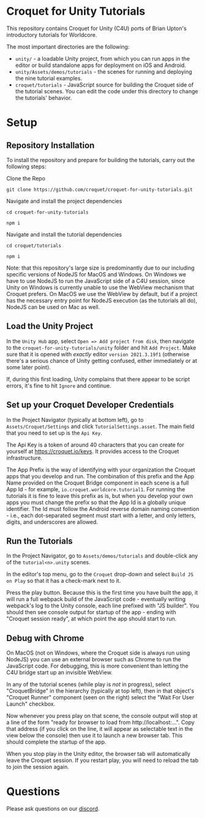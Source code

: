 # Croquet for Unity Tutorials

This repository contains Croquet for Unity (C4U) ports of Brian Upton's introductory tutorials for Worldcore.

The most important directories are the following:
* `unity/` - a loadable Unity project, from which you can run apps in the editor or build standalone apps for deployment on iOS and Android.
* `unity/Assets/demos/tutorials` - the scenes for running and deploying the nine tutorial examples.
* `croquet/tutorials` - JavaScript source for building the Croquet side of the tutorial scenes.  You can edit the code under this directory to change the tutorials' behavior.

# Setup

## Repository Installation

To install the repository and prepare for building the tutorials, carry out the following steps:

Clone the Repo

```git clone https://github.com/croquet/croquet-for-unity-tutorials.git```

Navigate and install the project dependencies

```cd croquet-for-unity-tutorials```

```npm i```

Navigate and install the tutorial dependencies

```cd croquet/tutorials```

```npm i```

Note: that this repository's large size is predominantly due to our including specific versions of NodeJS for MacOS and Windows.  On Windows we have to use NodeJS to run the JavaScript side of a C4U session, since Unity on Windows is currently unable to use the WebView mechanism that Croquet prefers.  On MacOS we use the WebView by default, but if a project has the necessary entry point for NodeJS execution (as the tutorials all do), NodeJS can be used on Mac as well.

## Load the Unity Project

In the `Unity Hub` app, select `Open => Add project from disk`, then navigate to the `croquet-for-unity-tutorials/unity` folder and hit `Add Project`.  Make sure that it is opened with _exactly_ editor `version 2021.3.19f1` (otherwise there's a serious chance of Unity getting confused, either immediately or at some later point).

If, during this first loading, Unity complains that there appear to be script errors, it's fine to hit `Ignore` and continue.

## Set up your Croquet Developer Credentials

In the Project Navigator (typically at bottom left), go to `Assets/Croquet/Settings` and click `TutorialSettings.asset`.  The main field that you need to set up is the `Api Key`.

The Api Key is a token of around 40 characters that you can create for yourself at https://croquet.io/keys.  It provides access to the Croquet infrastructure.

The App Prefix is the way of identifying with your organization the Croquet apps that you develop and run.  The combination of this prefix and the App Name provided on the Croquet Bridge component in each scene is a full App Id - for example, `io.croquet.worldcore.tutorial1`.  For running the tutorials it is fine to leave this prefix as is, but when you develop your own apps you must change the prefix so that the App Id is a globally unique identifier.  The Id must follow the Android reverse domain naming convention - i.e., each dot-separated segment must start with a letter, and only letters, digits, and underscores are allowed.

## Run the Tutorials

In the Project Navigator, go to `Assets/demos/tutorials` and double-click any of the `tutorial<n>.unity` scenes.

In the editor's top menu, go to the `Croquet` drop-down and select `Build JS on Play` so that it has a check-mark next to it.

Press the play button.  Because this is the first time you have built the app, it will run a full webpack build of the JavaScript code - eventually writing webpack's log to the Unity console, each line prefixed with "JS builder".  You should then see console output for startup of the app - ending with "Croquet session ready", at which point the app should start to run.

## Debug with Chrome

On MacOS (not on Windows, where the Croquet side is always run using NodeJS) you can use an external browser such as Chrome to run the JavaScript code.  For debugging, this is more convenient than letting the C4U bridge start up an invisible WebView.

In any of the tutorial scenes (while play is *not* in progress), select "CroquetBridge" in the hierarchy (typically at top left), then in that object's "Croquet Runner" component (seen on the right) select the "Wait For User Launch" checkbox.

Now whenever you press play on that scene, the console output will stop at a line of the form "ready for browser to load from http://localhost:...".  Copy that address (if you click on the line, it will appear as selectable text in the view below the console) then use it to launch a new browser tab.  This should complete the startup of the app.

When you stop play in the Unity editor, the browser tab will automatically leave the Croquet session.  If you restart play, you will need to reload the tab to join the session again.

# Questions
Please ask questions on our [discord](https://croquet.io/discord).

